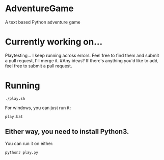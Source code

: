 # AdventureGame
A text based Python adventure game
# Currently working on...
Playtesting... I keep running across errors.  Feel free to find them and submit a pull request, I'll merge it.
#Any ideas?
If there's anything you'd like to add, feel free to submit a pull request.
# Running
```
./play.sh
```
For windows, you can just run it:
```
play.bat
```
## Either way, you need to install Python3.
You can run it on either:
```
python3 play.py
```

